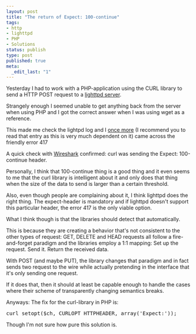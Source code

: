 ```yaml
---
layout: post
title: "The return of Expect: 100-continue"
tags:
- http
- lighttpd
- PHP
- Solutions
status: publish
type: post
published: true
meta:
  _edit_last: "1"
---
```

<p>Yesterday I had to work with a PHP-application using the CURL library to send a HTTP POST request to a <a href="http://www.lighttpd.net/">lighttpd server</a>.</p>
<p>Strangely enough I seemed unable to get anything back from the server when using PHP and I got the correct answer when I was using wget as a reference.</p>
<p>This made me check the lightpd log and I <a href="/2006/09/lighttpd-net-httpwebrequest/">once more</a> (I recommend you to read that entry as this is very much dependent on it) came across the friendly error 417</p>
<p>A quick check with <a href="http://www.wireshark.org/">Wireshark</a> confirmed: curl was sending the Expect: 100-continue header.</p>
<p>Personally, I think that 100-continue thing is a good thing and it even seems to me that the curl library is intelligent about it and only does that thing when the size of the data to send is larger than a certain threshold.</p>
<p>Also, even though people are complaining about it, I think lighttpd does the right thing. The expect-header is mandatory and if lighttpd doesn't support this particular header, the error 417 is the only viable option.</p>
<p>What I think though is that the libraries should detect that automatically.</p>
<p>This is because they are creating a behavior that's not consistent to the other types of request: GET, DELETE and HEAD requests all follow a fire-and-forget paradigm and the libraries employ a 1:1 mapping: Set up the request. Send it. Return the received data.</p>
<p>With POST (and maybe PUT), the library changes that paradigm and in fact sends two request to the wire while actually pretending in the interface that it's only sending one request.</p>
<p>If it does that, then it should at least be capable enough to handle the cases where their scheme of transparently changing semantics breaks.</p>
<p>Anyways: The fix for the curl-library in PHP is:</p>
<pre class="code">curl_setopt($ch, CURLOPT_HTTPHEADER, array('Expect:'));</pre>
<p>Though I'm not sure how pure this solution is.</p>
